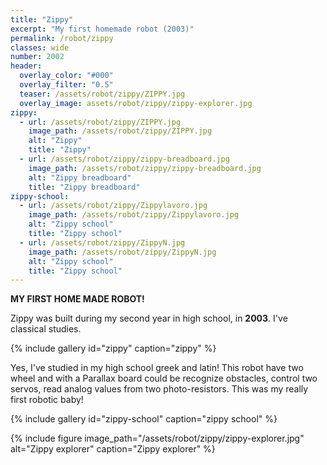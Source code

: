 ```yaml
---
title: "Zippy"
excerpt: "My first homemade robot (2003)"
permalink: /robot/zippy
classes: wide
number: 2002
header:
  overlay_color: "#000"
  overlay_filter: "0.5"
  teaser: /assets/robot/zippy/ZIPPY.jpg
  overlay_image: assets/robot/zippy/zippy-explorer.jpg
zippy:
  - url: /assets/robot/zippy/ZIPPY.jpg
    image_path: /assets/robot/zippy/ZIPPY.jpg
    alt: "Zippy"
    title: "Zippy"
  - url: /assets/robot/zippy/zippy-breadboard.jpg
    image_path: /assets/robot/zippy/zippy-breadboard.jpg
    alt: "Zippy breadboard"
    title: "Zippy breadboard"
zippy-school:
  - url: /assets/robot/zippy/Zippylavoro.jpg
    image_path: /assets/robot/zippy/Zippylavoro.jpg
    alt: "Zippy school"
    title: "Zippy school"
  - url: /assets/robot/zippy/ZippyN.jpg
    image_path: /assets/robot/zippy/ZippyN.jpg
    alt: "Zippy school"
    title: "Zippy school"
---
```


**MY FIRST HOME MADE ROBOT!**

Zippy was built during my second year in high school, in **2003**. I've classical studies.

{% include gallery id="zippy" caption="zippy" %}

Yes, I've studied in my high school greek and latin! This robot have two wheel and with a Parallax board could be recognize obstacles, control two servos, read analog values from two photo-resistors. This was my really first robotic baby!

{% include gallery id="zippy-school" caption="zippy school" %}

{% include figure image_path="/assets/robot/zippy/zippy-explorer.jpg" alt="Zippy explorer" caption="Zippy explorer" %}

